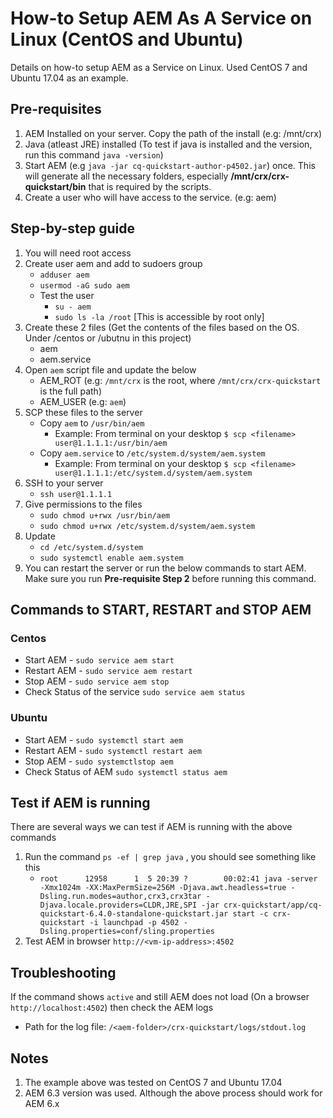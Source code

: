 # How-to Setup AEM As A Service on Linux (CentOS and Ubuntu)
Details on how-to setup AEM as a Service on Linux. Used CentOS 7 and Ubuntu 17.04 as an example.

## Pre-requisites
1. AEM Installed on your server. Copy the path of the install (e.g: /mnt/crx)
2. Java (atleast JRE) installed (To test if java is installed and the version, run this command `java -version`) 
3. Start AEM (e.g `java -jar cq-quickstart-author-p4502.jar`) once. This will generate all the necessary folders, especially **/mnt/crx/crx-quickstart/bin** that is required by the scripts.
4. Create a user who will have access to the service. (e.g: aem)

## Step-by-step guide
1. You will need root access
2. Create user aem and add to sudoers group
   * `adduser aem`   
   * `usermod -aG sudo aem`   
   * Test the user 
     * `su - aem`   
     * `sudo ls -la /root` [This is accessible by root only]
2. Create these 2 files (Get the contents of the files based on the OS. Under /centos or /ubutnu in this project)
   * aem
   * aem.service
3. Open `aem` script file and update the below
   * AEM_ROT (e.g: `/mnt/crx` is the root, where `/mnt/crx/crx-quickstart` is the full path)
   * AEM_USER (e.g: `aem`) 
4. SCP these files to the server
   * Copy `aem` to `/usr/bin/aem`
     * Example: From terminal on your desktop `$ scp <filename> user@1.1.1.1:/usr/bin/aem`
   * Copy `aem.service` to `/etc/system.d/system/aem.system`
     * Example: From terminal on your desktop `$ scp <filename> user@1.1.1.1:/etc/system.d/system/aem.system`
5. SSH to your server
   * `ssh user@1.1.1.1`
6. Give permissions to the files
   * `sudo chmod u+rwx /usr/bin/aem`
   * `sudo chmod u+rwx /etc/system.d/system/aem.system`
7. Update 
   * `cd /etc/system.d/system`
   * `sudo systemctl enable aem.system`
8. You can restart the server or run the below commands to start AEM. Make sure you run **Pre-requisite Step 2** before running this command.

## Commands to START, RESTART and STOP AEM
### Centos
* Start AEM - `sudo service aem start`
* Restart AEM - `sudo service aem restart`
* Stop AEM - `sudo service aem stop`
* Check Status of the service `sudo service aem status`

### Ubuntu
* Start AEM - `sudo systemctl start aem`
* Restart AEM - `sudo systemctl restart aem`
* Stop AEM - `sudo systemctlstop aem`
* Check Status of AEM `sudo systemctl status aem`

## Test if AEM is running
There are several ways we can test if AEM is running with the above commands
1. Run the command `ps -ef | grep java` , you should see something like this
   * `root      12958      1  5 20:39 ?        00:02:41 java -server -Xmx1024m -XX:MaxPermSize=256M -Djava.awt.headless=true -Dsling.run.modes=author,crx3,crx3tar -Djava.locale.providers=CLDR,JRE,SPI -jar crx-quickstart/app/cq-quickstart-6.4.0-standalone-quickstart.jar start -c crx-quickstart -i launchpad -p 4502 -Dsling.properties=conf/sling.properties
`
2. Test AEM in browser `http://<vm-ip-address>:4502` 

## Troubleshooting
If the command shows `active` and still AEM does not load (On a browser `http://localhost:4502`) then check the AEM logs
* Path for the log file: `/<aem-folder>/crx-quickstart/logs/stdout.log` 

## Notes
1. The example above was tested on CentOS 7 and Ubuntu 17.04
2. AEM 6.3 version was used. Although the above process should work for AEM 6.x

